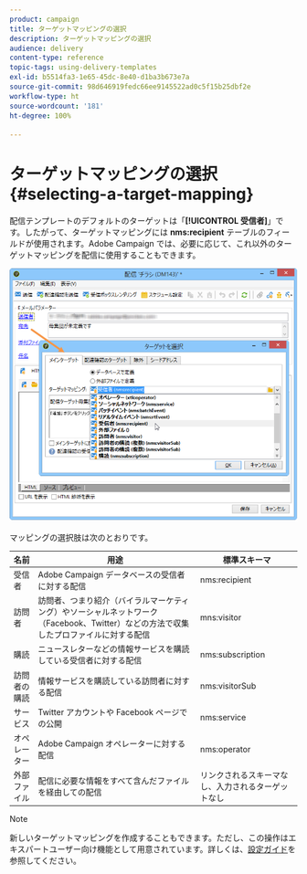 ```yaml
---
product: campaign
title: ターゲットマッピングの選択
description: ターゲットマッピングの選択
audience: delivery
content-type: reference
topic-tags: using-delivery-templates
exl-id: b5514fa3-1e65-45dc-8e40-d1ba3b673e7a
source-git-commit: 98d646919fedc66ee9145522ad0c5f15b25dbf2e
workflow-type: ht
source-wordcount: '181'
ht-degree: 100%

---
```


# ターゲットマッピングの選択{#selecting-a-target-mapping}

配信テンプレートのデフォルトのターゲットは「**[!UICONTROL 受信者]**」です。したがって、ターゲットマッピングには **nms:recipient** テーブルのフィールドが使用されます。Adobe Campaign では、必要に応じて、これ以外のターゲットマッピングを配信に使用することもできます。

![](assets/delivery_select_mapping.png)

マッピングの選択肢は次のとおりです。

| 名前 | 用途 | 標準スキーマ |
|---|---|---|
| 受信者 | Adobe Campaign データベースの受信者に対する配信 | nms:recipient |
| 訪問者 | 訪問者、つまり紹介（バイラルマーケティング）やソーシャルネットワーク（Facebook、Twitter）などの方法で収集したプロファイルに対する配信 | mns:visitor |
| 購読 | ニュースレターなどの情報サービスを購読している受信者に対する配信 | nms:subscription |
| 訪問者の購読 | 情報サービスを購読している訪問者に対する配信 | nms:visitorSub |
| サービス | Twitter アカウントや Facebook ページでの公開 | nms:service |
| オペレーター | Adobe Campaign オペレーターに対する配信 | nms:operator |
| 外部ファイル | 配信に必要な情報をすべて含んだファイルを経由しての配信 | リンクされるスキーマなし、入力されるターゲットなし |

>[!NOTE]
>
>新しいターゲットマッピングを作成することもできます。ただし、この操作はエキスパートユーザー向け機能として用意されています。詳しくは、[設定ガイド](../../configuration/using/target-mapping.md)を参照してください。
